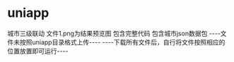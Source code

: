 # uniapp
城市三级联动
文件1.png为结果预览图
包含完整代码
包含城市json数据包
----文件未按照uniapp目录格式上传----
----下载所有文件后，自行将文件按照相应的位置放置即可运行----
